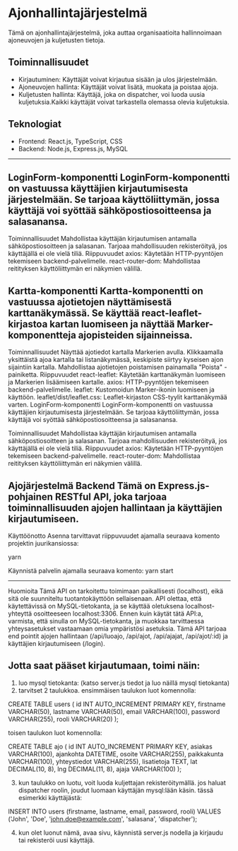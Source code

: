 # Ajonhallintajärjestelmä

Tämä on ajonhallintajärjestelmä, joka auttaa organisaatioita hallinnoimaan ajoneuvojen ja kuljetusten tietoja.


## Toiminnallisuudet

- Kirjautuminen: Käyttäjät voivat kirjautua sisään ja ulos järjestelmään.
- Ajoneuvojen hallinta: Käyttäjät voivat lisätä, muokata ja poistaa ajoja.
- Kuljetusten hallinta: Käyttäjä, joka on dispatcher, voi luoda uusia kuljetuksia.Kaikki käyttäjät voivat tarkastella olemassa olevia kuljetuksia.


## Teknologiat

- Frontend: React.js, TypeScript, CSS
- Backend: Node.js, Express.js, MySQL

------------------------------------------------------------------------------------------------------------------
LoginForm-komponentti
LoginForm-komponentti on vastuussa käyttäjien kirjautumisesta järjestelmään. Se tarjoaa käyttöliittymän, jossa käyttäjä voi syöttää sähköpostiosoitteensa ja salasanansa.
------------------------
Toiminnallisuudet
Mahdollistaa käyttäjän kirjautumisen antamalla sähköpostiosoitteen ja salasanan.
Tarjoaa mahdollisuuden rekisteröityä, jos käyttäjällä ei ole vielä tiliä.
Riippuvuudet
axios: Käytetään HTTP-pyyntöjen tekemiseen backend-palvelimelle.
react-router-dom: Mahdollistaa reitityksen käyttöliittymän eri näkymien välillä.


 Kartta-komponentti
Kartta-komponentti on vastuussa ajotietojen näyttämisestä karttanäkymässä. Se käyttää react-leaflet-kirjastoa kartan luomiseen ja näyttää Marker-komponentteja ajopisteiden sijainneissa.
--------------------------------------------------------------------------------------------------------------------
Toiminnallisuudet
Näyttää ajotiedot kartalla Markerien avulla.
Klikkaamalla yksittäistä ajoa kartalla tai listanäkymässä, keskipiste siirtyy kyseisen ajon sijaintiin kartalla.
Mahdollistaa ajotietojen poistamisen painamalla "Poista" -painiketta.
Riippuvuudet
react-leaflet: Käytetään karttanäkymän luomiseen ja Markerien lisäämiseen kartalle.
axios: HTTP-pyyntöjen tekemiseen backend-palvelimelle.
leaflet: Kustomoidun Marker-ikonin luomiseen ja käyttöön.
leaflet/dist/leaflet.css: Leaflet-kirjaston CSS-tyylit karttanäkymää varten.
LoginForm-komponentti
LoginForm-komponentti on vastuussa käyttäjien kirjautumisesta järjestelmään. Se tarjoaa käyttöliittymän, jossa käyttäjä voi syöttää sähköpostiosoitteensa ja salasanansa.

Toiminnallisuudet
Mahdollistaa käyttäjän kirjautumisen antamalla sähköpostiosoitteen ja salasanan.
Tarjoaa mahdollisuuden rekisteröityä, jos käyttäjällä ei ole vielä tiliä.
Riippuvuudet
axios: Käytetään HTTP-pyyntöjen tekemiseen backend-palvelimelle.
react-router-dom: Mahdollistaa reitityksen käyttöliittymän eri näkymien välillä.


Ajojärjestelmä Backend
Tämä on Express.js-pohjainen RESTful API, joka tarjoaa toiminnallisuuden ajojen hallintaan ja käyttäjien kirjautumiseen.
-----------------------------------------------------------------------
Käyttöönotto
Asenna tarvittavat riippuvuudet ajamalla seuraava komento projektin juurikansiossa:


yarn

Käynnistä palvelin ajamalla seuraava komento:
yarn start 


--------------------------
Huomioita
Tämä API on tarkoitettu toimimaan paikallisesti (localhost), eikä sitä ole suunniteltu tuotantokäyttöön sellaisenaan.
API olettaa, että käytettävissä on MySQL-tietokanta, ja se käyttää oletuksena localhost-yhteyttä osoitteeseen localhost:3306.
Ennen kuin käytät tätä API:a, varmista, että sinulla on MySQL-tietokanta, ja muokkaa tarvittaessa yhteysasetukset vastaamaan omia ympäristösi asetuksia.
Tämä API tarjoaa end pointit ajojen hallintaan (/api/luoajo, /api/ajot, /api/ajajat, /api/ajot/:id) ja käyttäjien kirjautumiseen (/login).

Jotta saat pääset kirjautumaan, toimi näin:
---
1. luo mysql tietokanta: (katso server.js tiedot ja luo näillä mysql tietokanta)
2. tarvitset 2 taulukkoa. ensimmäisen taulukon luot komennolla:

CREATE TABLE users (
    id INT AUTO_INCREMENT PRIMARY KEY,
    firstname VARCHAR(50),
    lastname VARCHAR(50),
    email VARCHAR(100),
    password VARCHAR(255),
    rooli VARCHAR(20)
);

toisen taulukon luot komennolla:

CREATE TABLE ajo (
    id INT AUTO_INCREMENT PRIMARY KEY,
    asiakas VARCHAR(100),
    ajankohta DATETIME,
    osoite VARCHAR(255),
    paikkakunta VARCHAR(100),
    yhteystiedot VARCHAR(255),
    lisatietoja TEXT,
    lat DECIMAL(10, 8),
    lng DECIMAL(11, 8),
    ajaja VARCHAR(100)
);

3. kun taulukko on luotu, voit luoda kuljettajan rekisteröitymällä. jos haluat dispatcher roolin, joudut luomaan käyttäjän mysql:lään käsin. tässä esimerkki käyttäjästä:

INSERT INTO users (firstname, lastname, email, password, rooli)
VALUES ('John', 'Doe', 'john.doe@example.com', 'salasana', 'dispatcher');

4. kun olet luonut nämä, avaa sivu, käynnistä server.js nodella ja kirjaudu tai rekisteröi uusi käyttäjä.


